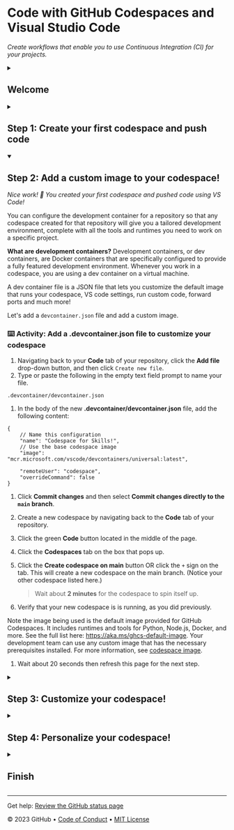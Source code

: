 <!--
  <<< Author notes: Header of the course >>>
  Read <https://skills.github.com/quickstart> for more information about how to build courses using this template.
  Include a 1280×640 image, course name in sentence case, and a concise description in emphasis.
  In your repository settings: enable template repository, add your 1280×640 social image, auto delete head branches.
  Next to "About", add description & tags; disable releases, packages, & environments.
  Add your open source license, GitHub uses the MIT license.
-->

# Code with GitHub Codespaces and Visual Studio Code

_Create workflows that enable you to use Continuous Integration (CI) for your projects._

<!--
  <<< Author notes: Start of the course >>>
  Include start button, a note about Actions minutes,
  and tell the learner why they should take the course.
  Each step should be wrapped in <details>/<summary>, with an `id` set.
  The start <details> should have `open` as well.
  Do not use quotes on the <details> tag attributes.
-->

<details id=0>
<summary><h2>Welcome</h2></summary>

GitHub Codespaces is a development environment that's hosted in the cloud.

- **Who this is for**: Developers, DevOps Engineers, Engineering Managers, Product Managers.
- **What you'll learn**: How to create a codespace, push code from a codespace, select a custom image, and customize a codespace.
- **What you'll build**: A codespace with devcontainer.json files, customizations, and personalizations.
- **Prerequisites**: If you need to learn about Visual Studio Code, read [Visual Studio Code Docs](https://code.visualstudio.com/docs) first.
- **How long**: This course is four steps long and can be completed in less than an hour.

## How to start this course

<!-- For start course, run in JavaScript:
'https://github.com/new?' + new URLSearchParams({
  template_owner: 'skills',
  template_name: 'code-with-codespaces',
  owner: '@me',
  name: 'skills-code-with-codespaces',
  description: 'My clone repository',
  visibility: 'public',
}).toString()
-->

[![start-course](https://user-images.githubusercontent.com/1221423/235727646-4a590299-ffe5-480d-8cd5-8194ea184546.svg)](https://github.com/new?template_owner=skills&template_name=code-with-codespaces&owner=%40me&name=skills-code-with-codespaces&description=My+clone+repository&visibility=public)

1. Right-click **Start course** and open the link in a new tab.
2. In the new tab, most of the prompts will automatically fill in for you.
   - For owner, choose your personal account or an organization to host the repository.
   - We recommend creating a public repository, as private repositories will [use Actions minutes](https://docs.github.com/en/billing/managing-billing-for-github-actions/about-billing-for-github-actions).
   - Scroll down and click the **Create repository** button at the bottom of the form.
3. After your new repository is created, wait about 20 seconds, then refresh the page. Follow the step-by-step instructions in the new repository's README.

</details>

<details id=1>
<summary><h2>Step 1: Create your first codespace and push code</h2></summary>

_Welcome to "Develop code using GitHub Codespaces and Visual Studio Code"! :wave:_

**What's the big deal about using a codespace for software development?**  A codespace is a development environment that's hosted in the cloud. You can customize your project for GitHub Codespaces by committing configuration files to your repository (also known as configuration-as-code), which creates a repeatable codespace configuration for all users of your project. Each codespace you create is hosted by GitHub in a Docker container that runs on a virtual machine. You can choose the type of machine you want to use depending on the resources you need.

GitHub offers a range of features to help your development team customize a codespace to reach peak configuration and performance needs. For example, you can:

- Create a codespace from your repository.
- Push code from the codespace to your repository.
- Use VS Code to develop code.
- Customize the codespace with custom images.
- Manage the codespace.

To begin developing using GitHub Codespaces, you can create a codespace from a template or from any branch or commit in a repository. When you create a codespace from a template, you can start from a blank template or choose a template suitable for the work you're doing.

### :keyboard: Activity: Start a codespace

**We recommend opening another browser tab to work through the following activities so you can keep these instructions open for reference.**

1. Start from the landing page of your repository.
1. Click the green **Code** button located in the middle of the page.
1. Select the **Codespaces** tab in the box that pops up and then click the **Create codespace on main** button.
   > Wait about 2 minutes for the codespace to spin itself up.
   > **Note**: It's a virtual machine spinning up in the background.

1. Verify your codespace is running. The browser should contain a VS Code web-based editor and a terminal should be present such as the below:
![codespace1](https://user-images.githubusercontent.com/26442605/207355196-71aab43f-35a9-495b-bcfe-bf3773c2f1b3.png)

### :keyboard: Activity: Push code to your repository from the codespace

1. From inside the codespace in the VS Code explorer window, select the `index.html` file.
1. Replace the **h1** header with the below:
```
<h1>Hello from the codespace!</h1>
```
1. Save the file.
   > **Note**: The file should autosave.
1. Use the VS Code terminal to commit the file change by entering the following commit message:
```
git commit -a -m "Adding hello from the codespace!"
```
1. Push the changes back to your repository. From the VS Code terminal, enter:
```
git push
```
1. Your code has been pushed to your repository!
1. Switch back to the homepage of your repository and view the `index.html` to verify the new code was pushed to your repository.
1. Wait about 20 seconds then refresh this page for the next step.

</details>

<details id=2 open>
<summary><h2>Step 2: Add a custom image to your codespace!</h2></summary>

_Nice work! :tada: You created your first codespace and pushed code using VS Code!_

You can configure the development container for a repository so that any codespace created for that repository will give you a tailored development environment, complete with all the tools and runtimes you need to work on a specific project.

**What are development containers?**  Development containers, or dev containers, are Docker containers that are specifically configured to provide a fully featured development environment. Whenever you work in a codespace, you are using a dev container on a virtual machine.

A dev container file is a JSON file that lets you customize the default image that runs your codespace, VS code settings, run custom code, forward ports and much more!

Let's add a `devcontainer.json` file and add a custom image.

### :keyboard: Activity: Add a .devcontainer.json file to customize your codespace

1. Navigating back to your **Code** tab of your repository, click the **Add file** drop-down button, and then click `Create new file`.
1. Type or paste the following in the empty text field prompt to name your file.
```
.devcontainer/devcontainer.json
```
1. In the body of the new **.devcontainer/devcontainer.json** file, add the following content:
```
{
    // Name this configuration
    "name": "Codespace for Skills!",
    // Use the base codespace image
    "image": "mcr.microsoft.com/vscode/devcontainers/universal:latest",

    "remoteUser": "codespace",
    "overrideCommand": false
}
```
1. Click **Commit changes** and then select **Commit changes directly to the `main` branch**.
1. Create a new codespace by navigating back to the **Code** tab of your repository.
1. Click the green **Code** button located in the middle of the page.
1. Click the **Codespaces** tab on the box that pops up.
1. Click the **Create codespace on main** button OR click the `+` sign on the tab. This will create a new codespace on the main branch. (Notice your other codespace listed here.)
   > Wait about **2 minutes** for the codespace to spin itself up.

1. Verify that your new codespace is is running, as you did previously.

Note the image being used is the default image provided for GitHub Codespaces. It includes runtimes and tools for Python, Node.js, Docker, and more. See the full list here: https://aka.ms/ghcs-default-image. Your development team can use any custom image that has the necessary prerequisites installed. For more information, see [codespace image](https://aka.ms/configure-codespace).

1. Wait about 20 seconds then refresh this page for the next step.

</details>

<details id=3>
<summary><h2>Step 3: Customize your codespace!</h2></summary>

_Nice work! :tada: You created a codespace with a custom image!_

You can customize your codespace by adding VS code extensions, adding features, setting host requirements, and much more.

Let's customize some settings in the `.devcontainer.json` file!

### :keyboard: Activity: Add customizations to the `devcontainer` file

1. Navigate to the `.devcontainer/devcontainer.json` file.
1. Add the following customizations to the body of the file before the last `}`.
```
    ,
    // Add the IDs of extensions you want installed when the container is created.
    "customizations": {
        "vscode": {
            "extensions": [
                "GitHub.copilot"
            ]
        },
        "codespaces": {
            "openFiles": [
                "codespace.md"
            ]
        }
    }
```
1. Click **Commit changes** and then select **Commit changes directly to the `main` branch**.
1. Create a new codespace by navigating to the landing page of your repository.
1. Click the **Code** button located in the middle of the page.
1. Click the **Codespaces** tab on the box that pops up.
1. Click the **Create codespace on main** button.
   > Wait about **2 minutes** for the codespace to spin itself up.

1. Verify your codespace is running, as you did previously.
1. The `codespace.md` file should show up in the VS Code editor.
1. The `copilot` extension should show up in the VS Code extension list.

This will add a VS Code extension as well as open a file on start up of the codespace.

Next lets add some code to run upon creation of the codespace!

### :keyboard: Activity: Execute code upon creation of the codespace

1. Edit the `.devcontainer/devcontainer.json` file.
1. Add the following postCreateCommand to the body of the file before the last `}`.
```
    ,
    "postCreateCommand": "echo '# Writing code upon codespace creation!'  >> codespace.md"
```
1. Click **Commit changes** and then select **Commit changes directly to the `main` branch**.
1. Create a new codespace by navigating to the landing page of your repository.
1. Click the **Code** button located in the middle of the page.
1. Click the **Codespaces** tab on the box that pops up.
1. Click the **Create codespace on main** button.
   > Wait about **2 minutes** for the codespace to spin itself up.

1. Verify your codespace is running, as you did previously.
1. Verify the `codespace.md` file now has the text `Writing code upon codespace creation!`.
1. Wait about 20 seconds then refresh this page for the next step.

</details>

<details id=4>
<summary><h2>Step 4: Personalize your codespace!</h2></summary>

_Nicely done customizing your codespace!_ :partying_face:

When using any development environment, customizing the settings and tools to your preferences and workflows is an important step. GitHub Codespaces offers two main ways of personalizing your codespace: `Settings Sync` with VS Code and `dotfiles`.

`Dotfiles` will be the focus of this activity.

**What are `dotfiles`?**  Dotfiles are files and folders on Unix-like systems starting with . that control the configuration of applications and shells on your system. You can store and manage your dotfiles in a repository on GitHub.

Let's see how this works!

### :keyboard: Activity: Enable a `dotfile` for your codespace

1. Start from the landing page of your repository.
1. In the upper-right corner of any page, click your profile photo, and then click **Settings**.
1. In the **Code, planning, and automation** section of the sidebar, click **Codespaces**.
1. Under **Dotfiles**, select **Automatically install dotfiles** so that GitHub Codespaces automatically installs your dotfiles into every new codespace you create.
1. Click **Select repository** and then choose your current skills working repository as the repository from which to install dotfiles.

### :keyboard: Activity: Add a `dotfile` to your repository and run your codespace

1. Start from the landing page of your repository.
1. Click the **Code** button located in the middle of the page.
1. Click the **Codespaces** tab on the box that pops up.
1. Click the **Create codespace on main** button.
   > Wait about **2 minutes** for the codespace to spin itself up.

1. Verify your codespace is running. The browser should contain a VS Code web-based editor and a terminal should be present such as the below:
![codespace1](https://user-images.githubusercontent.com/26442605/207355196-71aab43f-35a9-495b-bcfe-bf3773c2f1b3.png)

1. From inside the codespace in the VS Code explorer window, create a new file `setup.sh`.
1. Add the following code inside of the file:
```
#!/bin/bash

sudo apt-get update
sudo apt-get install sl
```

1. Save the file.
   > **Note**: The file should autosave.
1. Commit the file changes. From the VS Code terminal enter:
```
git add setup.sh --chmod=+x
git commit -m "Adding setup.sh from the codespace!"
```
1. Push the changes back to your repository. From the VS Code terminal, enter:
```
git push
```
1. Switch back to the homepage of your repository and view the `setup.sh` to verify the new code was pushed to your repository.
1. Close the codespace web browser tab.
1. Click the **Create codespace on main** button.
   > Wait about **2 minutes** for the codespace to spin itself up.

1. Verify your codespace is running, as you did previously.
1. Verify the `setup.sh` file is present in your VS Code editor.
1. From the VS Code terminal, type or paste:
```
/usr/games/sl
```
1. Enjoy the show!

</details>

<details id=X>
<summary><h2>Finish</h2></summary>

_Congratulations friend, you've completed this course!_

<img src="https://octodex.github.com/images/welcometocat.png" alt=celebrate width=300 align=right>

Here's a recap of all the tasks you've accomplished in your repository:

- You learned how to create a codespace and push code to your repository from the codespace.
- You learned how to use custom images in your codespace.
- You learned how to customize your codespace.
- You learned how to personalize your codespace.

### Additional learning and resources

- [Developing in a codespace](https://docs.github.com/en/codespaces/developing-in-codespaces/developing-in-a-codespace). Learn how to delete a codespace, open an existing codespace, connect to a private network, forward ports, and much more.
- [Set up your repository](https://docs.github.com/en/codespaces/setting-up-your-project-for-codespaces/introduction-to-dev-containers). Learn how to set minimum machine specs for a codespace, add badges, set up a template repo, and much more.
- [Personalize and customize GitHub Codespaces](https://docs.github.com/en/codespaces/customizing-your-codespace/personalizing-github-codespaces-for-your-account). Learn how to use setting sync for your codespace, add dotfiles, set the default region, set the default editor, and much more.
- [Prebuild your codespace](https://docs.github.com/en/codespaces/prebuilding-your-codespaces/about-github-codespaces-prebuilds)
- [Manage your codespace](https://docs.github.com/en/codespaces/managing-codespaces-for-your-organization/enabling-github-codespaces-for-your-organization)

### What's next?

- Learn more about securing your supply chain by reading: [GitHub Codespaces overview](https://docs.github.com/en/codespaces/overview).
- [We'd love to hear what you thought of this course](https://github.com/skills/.github/discussions).
- [Learn another GitHub skill](https://github.com/skills).
- [Read the Get started with GitHub docs](https://docs.github.com/en/get-started).
- To find projects to contribute to, check out [GitHub Explore](https://github.com/explore).

</details>

---

Get help: [Review the GitHub status page](https://www.githubstatus.com/)

&copy; 2023 GitHub &bull; [Code of Conduct](https://www.contributor-covenant.org/version/2/1/code_of_conduct/code_of_conduct.md) &bull; [MIT License](https://gh.io/mit)
